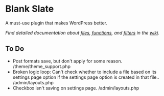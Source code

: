 # Blank Slate

A must-use plugin that makes WordPress better.

*Find detailed documentation about [files](../../wiki/files), [functions](../../wiki/functions), and [filters](../../wiki/filters) in the [wiki](../../wiki).*

## To Do

- Post formats save, but don't apply for some reason. /theme/theme_support.php
- Broken logic loop: Can't check whether to include a file based on its settings page option if the settings page option is created in that file.. /admin/layouts.php
- Checkbox isn't saving on settings page. /admin/layouts.php
